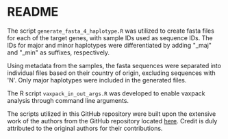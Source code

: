 # README 


The script `generate_fasta_4_haplotype.R` was utilized to create fasta files for each of the target genes, with sample IDs used as sequence IDs. The IDs for major and minor haplotypes were differentiated by adding "_maj" and "_min" as suffixes, respectively. 

Using metadata from the samples, the fasta sequences were separated into individual files based on their country of origin, excluding sequences with 'N'. Only major haplotypes were included in the generated files.

The R script `vaxpack_in_out_args.R` was developed to enable vaxpack analysis through command line arguments.

The scripts utilized in this GitHub repository were built upon the extensive work of the authors from the GitHub repository located [here](https://github.com/myonaung/Naung-et-al-2021). Credit is duly attributed to the original authors for their contributions.





